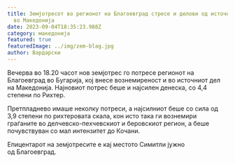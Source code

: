 ```yaml
---
title: Земјотресот во регионот на Благоевград стресе и делови од источниот крај
  во Македонија
date: 2023-09-04T18:35:23.988Z
category: македонија
featured: true
featuredImage: ../img/zem-blag.jpg
author: Вардарски
---
```

<!--StartFragment-->

Вечерва во 18.20 часот нов земјотрес го потресе регионот на Благоевград во Бугарија, кој внесе вознемиреност и во источниот дел на Македонија. Најновиот потрес беше и најсилен денеска, со 4,4 степени по Рихтер.

Претпладнево имаше неколку потреси, а најсилниот беше со сила од 3,9 степени по рихтеровата скала, кон исто така ги вознемири граѓаните во делчевско-пехчевскиот и беровскиот регион, а беше почувствуван со мал интензитет до Кочани.

<!--EndFragment--><!--StartFragment-->

Епицентарот на земјотресите е кај местото Симитли јужно од Благоевград.



<!--EndFragment-->